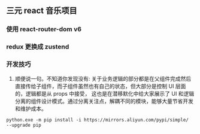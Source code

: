 ## 三元 react 音乐项目

### 使用 react-router-dom v6

### redux 更换成 zustend

### 开发技巧

1. 顺便说一句。不知道你发现没有: 关于业务逻辑的部分都是在父组件完成然后直接传给子组件，而子组件虽然也有自己的状态，但大部分是控制 UI 层面的，逻辑都是从 props 中接受， 这也是在潜移默化中给大家展示了 UI 和逻辑分离的组件设计模式。通过分离关注点，解耦不同的模块，能够大量节省开发和维护成本。

```
python.exe -m pip install -i https://mirrors.aliyun.com/pypi/simple/  --upgrade pip
```
